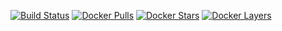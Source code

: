 [![Build Status](https://travis-ci.org/anaxexp/sshd.svg?branch=master)](https://travis-ci.org/anaxexp/sshd)
[![Docker Pulls](https://img.shields.io/docker/pulls/anaxexp/sshd.svg)](https://hub.docker.com/r/anaxexp/sshd)
[![Docker Stars](https://img.shields.io/docker/stars/anaxexp/sshd.svg)](https://hub.docker.com/r/anaxexp/sshd)
[![Docker Layers](https://images.microbadger.com/badges/image/anaxexp/sshd.svg)](https://microbadger.com/images/anaxexp/sshd)
